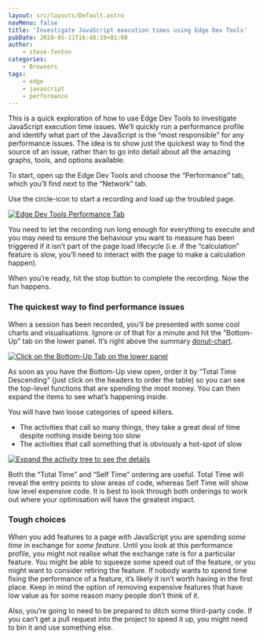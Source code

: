 ```yaml
---
layout: src/layouts/Default.astro
navMenu: false
title: 'Investigate JavaScript execution times using Edge Dev Tools'
pubDate: 2020-05-11T16:48:19+01:00
author:
    - steve-fenton
categories:
    - Browsers
tags:
    - edge
    - javascript
    - performance
---
```


This is a quick exploration of how to use Edge Dev Tools to investigate JavaScript execution time issues. We’ll quickly run a performance profile and identify what part of the JavaScript is the “most responsible” for any performance issues. The idea is to show just the quickest way to find the source of an issue, rather than to go into detail about all the amazing graphs, tools, and options available.

To start, open up the Edge Dev Tools and choose the “Performance” tab, which you’ll find next to the “Network” tab.

Use the circle-icon to start a recording and load up the troubled page.

[![Edge Dev Tools Performance Tab](https://www.stevefenton.co.uk/wp-content/uploads/2020/05/edge-dev-tools-performance-tab-400x59.jpg)](https://www.stevefenton.co.uk/2020/05/investigate-javascript-execution-times-using-edge-dev-tools/edge-dev-tools-performance-tab/)

You need to let the recording run long enough for everything to execute and you may need to ensure the behaviour you want to measure has been triggered if it isn’t part of the page load lifecycle (i.e. if the “calculation” feature is slow, you’ll need to interact with the page to make a calculation happen).

When you’re ready, hit the stop button to complete the recording. Now the fun happens.

### The quickest way to find performance issues

When a session has been recorded, you’ll be presented with some cool charts and visualisations. Ignore or of that for a minute and hit the “Bottom-Up” tab on the lower panel. It’s right above the summary [donut-chart](https://www.stevefenton.co.uk/2009/04/pie-charts-are-bad/).

[![Click on the Bottom-Up Tab on the lower panel](https://www.stevefenton.co.uk/wp-content/uploads/2020/05/edge-performance-profile-400x204.jpg)](https://www.stevefenton.co.uk/2020/05/investigate-javascript-execution-times-using-edge-dev-tools/edge-performance-profile/)

As soon as you have the Bottom-Up view open, order it by “Total Time Descending” (just click on the headers to order the table) so you can see the top-level functions that are spending the most money. You can then expand the items to see what’s happening inside.

You will have two loose categories of speed killers.

- The activities that call so many things, they take a great deal of time despite nothing inside being too slow
- The activities that call something that is obviously a hot-spot of slow

[![Expand the activity tree to see the details](https://www.stevefenton.co.uk/wp-content/uploads/2020/05/edge-performance-bottom-up-view-369x400.jpg)](https://www.stevefenton.co.uk/2020/05/investigate-javascript-execution-times-using-edge-dev-tools/edge-performance-bottom-up-view/)

Both the “Total Time” and “Self Time” ordering are useful. Total Time will reveal the entry points to slow areas of code, whereas Self Time will show low level expensive code. It is best to look through both orderings to work out where your optimisation will have the greatest impact.

### Tough choices

When you add features to a page with JavaScript you are spending *some time* in exchange for *some feature*. Until you look at this performance profile, you might not realise what the exchange rate is for a particular feature. You might be able to squeeze some speed out of the feature, or you might want to consider retiring the feature. If nobody wants to spend time fixing the performance of a feature, it’s likely it isn’t worth having in the first place. Keep in mind the option of removing expensive features that have low value as for some reason many people don’t think of it.

Also, you’re going to need to be prepared to ditch some third-party code. If you can’t get a pull request into the project to speed it up, you might need to bin it and use something else.